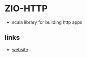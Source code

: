 # ZIO-HTTP

- scala library for building http apps

## links

- [website](https://dream11.github.io/zio-http/)
